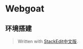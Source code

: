 
# Webgoat

## 环境搭建



> Written with [StackEdit中文版](https://stackedit.cn/).
<!--stackedit_data:
eyJoaXN0b3J5IjpbLTU3OTc1NTg3MF19
-->